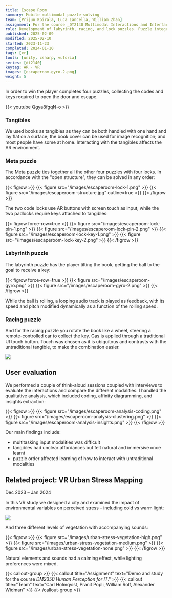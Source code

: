 ```yaml
---
title: Escape Room
summary: Mobile multimodal puzzle-solving
team: [Prijun Koirala, Luca Lancella, William Zhan]
assignment: For the course _DT2140 Multimodal Interactions and Interfaces_.
role: Development of labyrinth, racing, and lock puzzles. Puzzle integration and Git coordination. Qualitative analysis.
published: 2025-02-09
modified: 2025-02-10
started: 2023-11-23
completed: 2024-01-10
tags: [xr]
tools: [unity, csharp, vuforia]
series: [dt2140]
keytag: AR · VR
images: [escaperoom-gyro-2.png]
weight: 5
---
```


In order to win the player completes four puzzles, collecting the codes and keys required to open the door and escape.

{{< youtube Qgya8fgqN-o >}}

### Tangibles

We used books as tangibles as they can be both handled with one hand and lay flat on a surface; the book cover can be used for image recognition; and most people have some at home. Interacting with the tangibles affects the AR environment.

### Meta puzzle

The Meta puzzle ties together all the other four puzzles with four locks. In accordance with the "open structure", they can be solved in any order:

{{< figrow >}}
    {{< figure src="/images/escaperoom-lock-1.png" >}}
    {{< figure src="/images/escaperoom-structure.jpg" outline=true >}}
{{< /figrow >}}

The two code locks use AR buttons with screen touch as input, while the two padlocks require keys attached to tangibles:

{{< figrow force-row=true >}}
    {{< figure src="/images/escaperoom-lock-pin-1.png" >}}
    {{< figure src="/images/escaperoom-lock-pin-2.png" >}}
    {{< figure src="/images/escaperoom-lock-key-1.png" >}}
    {{< figure src="/images/escaperoom-lock-key-2.png" >}}
{{< /figrow >}}

### Labyrinth puzzle

The labyrinth puzzle has the player tilting the book, getting the ball to the goal to receive a key:

{{< figrow force-row=true >}}
    {{< figure src="/images/escaperoom-gyro.png" >}}
    {{< figure src="/images/escaperoom-gyro-2.png" >}}
{{< /figrow >}}

While the ball is rolling, a looping audio track is played as feedback, with its speed and pitch modified dynamically as a function of the rolling speed.

### Racing puzzle

And for the racing puzzle you rotate the book like a wheel, steering a remote-controlled car to collect the key. Gas is applied through a traditional UI touch button. Touch was chosen as it is ubiquitous and contrasts with the untraditional tangible, to make the combination easier.

![](/images/escaperoom-racing.png)

## User evaluation

We performed a couple of think-aloud sessions coupled with interviews to evaluate the interactions and compare the different modalities. I handled the qualitative analysis, which included coding, affinity diagramming, and insights extraction:

{{< figrow >}}
    {{< figure src="/images/escaperoom-analysis-coding.png" >}}
    {{< figure src="/images/escaperoom-analysis-clustering.png" >}}
    {{< figure src="/images/escaperoom-analysis-insights.png" >}}
{{< /figrow >}}

Our main findings include:

- multitasking input modalities was difficult
- tangibles had unclear affordances but felt natural and immersive once learnt
- puzzle order affected learning of how to interact with untraditional modalities

## Related project: VR Urban Stress Mapping

<p class="caption">Dec 2023 – Jan 2024</p>

In this VR study we designed a city and examined the impact of environmental variables on perceived stress – including cold vs warm light:

![](/images/urban-stress-warm-vs-cold.png)

And three different levels of vegetation with accompanying sounds:

{{< figrow >}}
    {{< figure src="/images/urban-stress-vegetation-high.png" >}}
    {{< figure src="/images/urban-stress-vegetation-medium.png" >}}
    {{< figure src="/images/urban-stress-vegetation-none.png" >}}
{{< /figrow >}}

Natural elements and sounds had a calming effect, while lighting preferences were mixed.

{{< callout-group >}}
    {{< callout title="Assignment" text="Demo and study for the course _DM2350 Human Perception for IT_." >}}
    {{< callout title="Team" text="Carl Holmqvist, Pranit Popli, William Rolf, Alexander Widman" >}}
{{< /callout-group >}}
